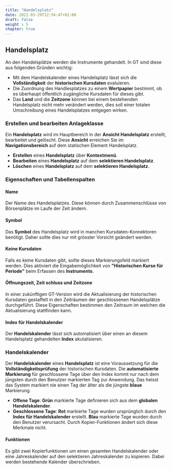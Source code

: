 ```yaml
---
title: "Handelsplatz"
date: 2021-03-29T22:54:47+01:00
draft: false
weight : 5
chapter: true
---
```

## Handelsplatz
An den Handelsplätze werden die Instrumente gehandelt. In GT sind diese aus folgenden Gründen wichtig:
+ Mit dem Handelskalender eines Handelsplatz lässt sich die **Vollständigkeit** der **historischen Kursdaten** evaluieren.
+ Die Zuordnung des Handlesplatzes zu einem **Wertpapier** bestimmt, ob es überhaupt öffentlich zugängliche Kursdaten für dieses gibt.
+ Das **Land** und die **Zeitzone** können bei einem bestehenden Handelsplatz nicht mehr verändert werden, dies soll einer totalen Umschreibung eines Handelsplatzes entgegen wirken.

### Erstellen und bearbeiten Anlageklasse
Ein **Handelsplatz** wird im Hauptbereich in der **Ansicht Handelsplatz** erstellt, bearbeitet und gelöscht. Diese **Ansicht** erreichen Sie im **Navigationsbereich** auf dem statischen Element Handelsplatz.
+ **Erstellen** eines **Handelsplatz** über **Kontextmenü**.
+ **Bearbeiten** eines **Handelsplatz** auf dem **selektieren Handelsplatz**.
+ **Löschen** eines **Handelsplatz** auf dem **selektieren Handelsplatz**.

### Eigenschaften und Tabellenspalten

#### Name
Der Name des Handelsplatzes. Diese können durch Zusammenschlüsse von Börsenplätze im Laufe der Zeit ändern.
#### Symbol
Das **Symbol** des Handelsplatz wird in manchen Kursdaten-Konnektoren benötigt. Daher sollte dies nur mit grösster Vorsicht geändert werden.

#### Keine Kursdaten
Falls es keine Kursdaten gibt, sollte dieses Markierungsfeld markiert werden. Dies aktiviert die Eingabemöglichkeit von **"Historischen Kurse für Periode"** beim Erfassen des **Instruments**.

#### Öffnungszeit, Zeit schluss und Zeitzone
In einer zukünftigen GT-Version wird die Aktualisierung der historischen Kursdaten gestaffelt in den Zeiträumen der geschlossenen Handelsplätze durchgeführt. Diese Eigenschaften bestimmen den Zeitraum im welchen die Aktualisierung stattfinden kann.

#### Index für Handelskalender
Der **Handelskalender** lässt sich automatisiert über einen an diesem Handelsplatz gehandelten **Index** akutalisieren. 

### Handelskalender
Der **Handelskalender** eines **Handelsplatz** ist eine Voraussetzung für die **Vollständigkeitsprüfung** der historischen Kursdaten. Die **automatisierte Markierung** für geschlossene Tage über den Index kommt nur nach dem jüngsten durch den Benutzer markierten Tag zur Anwendung. Das heisst das System markiert nie einen Tag der älter als die jüngste **blaue** Markierung. 
+ **Offene Tage**: **Grün** markierte Tage definieren sich aus dem **globalen Handelskalender**.
+ **Geschlossene Tage**: **Rot** markierte Tage wurden ursprünglich durch den **Index für Handelskalender** erstellt. **Blau** markierte Tage wurden durch den Benutzer verursacht. Durch Kopier-Funktionen ändert sich diese Merkmale nicht. 
#### Funktionen
Es gibt zwei Kopierfunktionen um einen gesamten Handelskalender oder eine Jahreskalender auf den selektieren Jahreskalender zu kopieren. Dabei werden bestehende Kalender überschrieben.